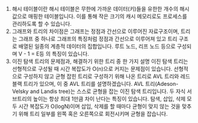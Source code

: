 1. 해시 테이블이란
	해시 테이블은 무한에 가까운 데이터(키)들을 유한한 개수의 해시 값으로 매핑한 테이블입니다. 이를 통해 작은 크기의 캐시 메모리로도 프로세스를 관리하도록 할 수 있습니다.
2. 그래프와 트리의 차이점은
	그래프는 정점과 간선으로 이루어진 자료구조이며, 트리는 그래프 중 하나로 그래프의 특징처럼 정점과 간선으로 이루어져 있고 트리 구조로 배열된 일종의 계층적 데이터의 집합입니다. 루트 노드, 리프 노드 등으로 구성되며 V - 1 = E등 의 특징이 있습니다.
3. 이진 탐색 트리의 문제점과, 해결하기 위한 트리 중 한 가지 설명
	이진 탐색 트리는 선형적으로 구성될 때 시간 복잡도가 O(n)으로 커지는 문제점이 있습니다. 선형적으로 구성하지 않고 균형 잡힌 트리로 구성하기 위해 나온 트리로 AVL 트리와 레드 블랙 트리가 있으며, 이 중 AVL 트리를 설명하겠습니다.
	AVL 트리(Adeson-Velsky and Landis tree)는 스스로 균형을 잡는 이진 탐색 트리입니다. 두 자식 서브트리의 높이는 항상 최대 1만큼 차이 난다는 특징이 있습니다.
	탐색, 삽입, 삭제 모두 시간 복잡도가 O(logN)이며 삽입, 삭제를 할 때마다 균형이 맞지 않는 것을 맞추기 위해 트리 일부를 왼쪽 혹은 오른쪽으로 회전시키며 균형을 잡습니다.